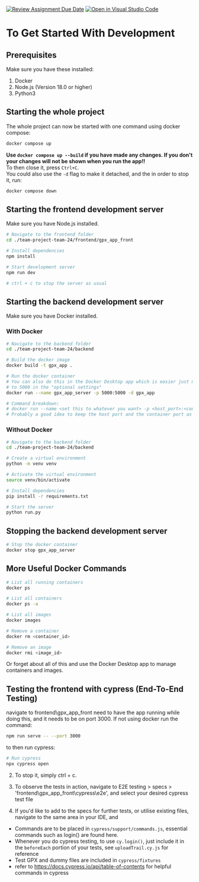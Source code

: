 [![Review Assignment Due Date](https://classroom.github.com/assets/deadline-readme-button-24ddc0f5d75046c5622901739e7c5dd533143b0c8e959d652212380cedb1ea36.svg)](https://classroom.github.com/a/Nrqv5LcV)
[![Open in Visual Studio Code](https://classroom.github.com/assets/open-in-vscode-718a45dd9cf7e7f842a935f5ebbe5719a5e09af4491e668f4dbf3b35d5cca122.svg)](https://classroom.github.com/online_ide?assignment_repo_id=13773586&assignment_repo_type=AssignmentRepo)

# To Get Started With Development

## Prerequisites

Make sure you have these installed:

1. Docker
2. Node.js (Version 18.0 or higher)
3. Python3

## Starting the whole project

The whole project can now be started with one command using docker compose:

```bash
docker compose up
```

**Use `docker compose up --build` if you have made any changes. If you don't your changes will not be shown when you run the app!!**  
To then close it, press `Ctrl+C`.  
You could also use the `-d` flag to make it detached, and the in order to stop it, run:

```bash
docker compose down
```

## Starting the frontend development server

Make sure you have Node.js installed.

```BASH
# Navigate to the frontend folder
cd ./team-project-team-24/frontend/gpx_app_front

# Install dependencies
npm install

# Start development server
npm run dev

# ctrl + c to stop the server as usual
```

## Starting the backend development server

Make sure you have Docker installed.

### With Docker

```BASH
# Navigate to the backend folder
cd ./team-project-team-24/backend

# Build the docker image
docker build -t gpx_app .

# Run the docker container
# You can also do this in the Docker Desktop app which is easier just make sure to set the "host port"
# to 5000 in the "optional settings"
docker run --name gpx_app_server -p 5000:5000 -d gpx_app

# Command breakdown:
# docker run --name <set this to whatever you want> -p <host_port>:<container_port> -d <image_name>
# Probably a good idea to keep the host port and the container port as 5000
```

### Without Docker

```BASH
# Navigate to the backend folder
cd ./team-project-team-24/backend

# Create a virtual environment
python -m venv venv

# Activate the virtual environment
source venv/bin/activate

# Install dependencies
pip install -r requirements.txt

# Start the server
python run.py
```

## Stopping the backend development server

```BASH
# Stop the docker container
docker stop gpx_app_server
```

## More Useful Docker Commands

```BASH
# List all running containers
docker ps

# List all containers
docker ps -a

# List all images
docker images

# Remove a container
docker rm <container_id>

# Remove an image
docker rmi <image_id>
```

Or forget about all of this and use the Docker Desktop app to manage containers and images.

## Testing the frontend with cypress (End-To-End Testing)

navigate to frontend\gpx_app_front
need to have the app running while doing this, and it needs to be on port 3000. If not using docker run the command:

```BASH
npm run serve -- --port 3000
```

to then run cypress:

```BASH
# Run cypress
npx cypress open
```

2. To stop it, simply ctrl + c.

3. To observe the tests in action, navigate to E2E testing > specs > 'frontend\gpx_app_front\cypress\e2e', and select your desired cypress test file

4. If you'd like to add to the specs for further tests, or utilise existing files, navigate to the same area in your IDE, and

- Commands are to be placed in `cypress/support/commands.js`, essential commands such as login() are found here.
- Whenever you do cypress testing, to use `cy.login()`, just include it in the `beforeEach` portion of your tests, see `uploadTrail.cy.js` for reference
- Test GPX and dummy files are included in `cypress/fixtures`
- refer to https://docs.cypress.io/api/table-of-contents for helpful commands in cypress
